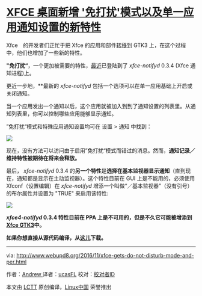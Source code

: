 [XFCE 桌面新增 '免打扰'模式以及单一应用通知设置的新特性][7]
============================================================

Xfce　的开发者们正忙于把 Xfce 的应用和部件[转移][3]到 GTK3 上，在这个过程中，他们也增加了一些新的特性。

**"免打扰“**，一个更加被需要的特性，[最近][4]已登陆到了 _xfce-notifyd_ 0.3.4 (Xfce 通知进程)上。

更近一步地，**最新的 _xfce-notifyd_ 包括一个选项可以在单一应用基础上开启或关闭通知。

当一个应用发出一个通知以后，这个应用就被加入到到了通知设置的列表里。从通知列表里，你可以控制哪些应用能够显示通知。

”免打扰“模式和特殊应用通知设置均可在 设置 > 通知 中找到：

[
 ![](https://1.bp.blogspot.com/-fvSesp1ukaQ/WCR8JQVgfiI/AAAAAAAAYl8/IJ1CshVQizs9aG2ClfraVaNjKP3OyxvAgCLcB/s400/xfce-do-not-disturb.png) 
][5]


现在，没有方法可以访问由于启用”免打扰“模式而错过的消息。然而，**通知记录／维持特性被期待在将来会释放。**

最后， _xfce-notifyd_ 0.3.4 的**另一个特性**是**选择在基本监视器显示通知**（直到现在，通知都是显示在主动监视器）。这个特性目前在 GUI 上是不能用的，必须使用 Xfconf（设置编辑）在 _xfce-notifyd_ 增添一个叫做“／基本监视器”（没有引号）的布尔属性并设置为 "TRUE" 来启用该特性:

[
 ![](https://2.bp.blogspot.com/-M8xZpEHMrq8/WCR9EufvsnI/AAAAAAAAYmA/nLI5JQUtmE0J9TgvNM9ZKGHBdwwBhRH3QCLcB/s400/xfce-xfconf.png) 
][6]

**_xfce4-notifyd_ 0.3.4 特性目前在 PPA 上是不可用的，但是不久它可能被增添到[Xfce GTK3][1]中。**

**如果你想直接从源代码编译，从[这儿][2]下载。**

--------------------------------------------------------------------------------

via: http://www.webupd8.org/2016/11/xfce-gets-do-not-disturb-mode-and-per.html

作者：[Andrew ][a]
译者：[ucasFL](https://github.com/ucasFL)
校对：[校对者ID](https://github.com/校对者ID)

本文由 [LCTT](https://github.com/LCTT/TranslateProject) 原创编译，[Linux中国](https://linux.cn/) 荣誉推出

[a]:http://www.webupd8.org/p/about.html
[1]:https://launchpad.net/~xubuntu-dev/+archive/ubuntu/xfce4-gtk3
[2]:http://archive.xfce.org/src/apps/xfce4-notifyd/0.3/
[3]:https://wiki.xfce.org/releng/4.14/roadmap
[4]:http://simon.shimmerproject.org/2016/11/09/xfce4-notifyd-0-3-4-released-do-not-disturb-and-per-application-settings/
[5]:https://1.bp.blogspot.com/-fvSesp1ukaQ/WCR8JQVgfiI/AAAAAAAAYl8/IJ1CshVQizs9aG2ClfraVaNjKP3OyxvAgCLcB/s1600/xfce-do-not-disturb.png
[6]:https://2.bp.blogspot.com/-M8xZpEHMrq8/WCR9EufvsnI/AAAAAAAAYmA/nLI5JQUtmE0J9TgvNM9ZKGHBdwwBhRH3QCLcB/s1600/xfce-xfconf.png
[7]:http://www.webupd8.org/2016/11/xfce-gets-do-not-disturb-mode-and-per.html
